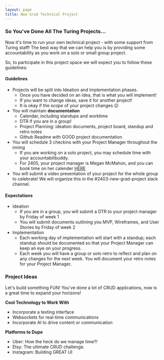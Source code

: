 ```yaml
---
layout: page
title: New Grad Technical Project
---
```


### So You've Done All The Turing Projects...

Now it's time to run your own technical project - with some support from Turing staff!  The best way that we can help you is by providing some accountability as you work on a solo or small group project.

So, to participate in this project space we will expect you to follow these guidelines:

#### Guidelines
* Projects will be split into Ideation and Implementation phases.
  * Once you have decided on an idea, that is what you will implement!
  * If you want to change ideas, save it for another project!
  * It is okay if the _scope_ of your project changes 😉
* You will maintain **documentation**
  * Calendar, including standups and worktime
  * DTR if you are in a group!
  * Project Planning: ideation documents, project board, standup and retro notes
  * Github Readme with GOOD project documentation
* You will schedule 3 checkins with your Project Manager throughout the inning
  * If you are working on a solo project, you may schedule time with your accountabilibuddy.
  * For 2405, your project manager is Megan McMahon, and you can book time on her calender [HERE](https://go.oncehub.com/MeganMcMahon)
* You will submit a video presentation of your project for the whole group to celebrate! We will organize this in the #2403-new-grad-project slack channel.

#### Expectations
* Ideation
  * If you are in a group, you will submit a DTR to your project manager by Friday of week 1
  * You will submit documents outlining you MVP, Wireframes, and User Stories by Friday of week 2
* Implementation
  * Each working day of implementation will start with a standup; each standup should be documented so that your Project Manager can keep an eye on your progress.
  * Each week you will have a group or solo retro to reflect and plan on any changes for the next week.  You will document your retro notes for your Project Manager.

### Project Ideas
Let's build something FUN! You've done a lot of CRUD applications, now is a great time to expand your horizons!

**Cool Technology to Work With**  
* Incorporate a texting interface
* Websockets for real-time communications
* Incorporate AI to drive content or communication

**Platforms to Dupe**  
* Uber: How the heck do we manage time?!
* Etsy: The ultimate CRUD challenge.
* Instagram: Building GREAT UI
